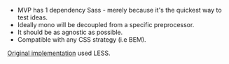 - MVP has 1 dependency Sass - merely because it's the quickest way to test ideas.
- Ideally mono will be decoupled from a specific preprocessor.
- It should be as agnostic as possible.
- Compatible with any CSS strategy (i.e BEM).

[Original implementation](https://github.com/callum-hart/Immutable-CSS/tree/72c9d8cc5b7fdbd00fbb732b76e6370b09502113/immutable-facebook/src/less/immutable_css) used LESS.